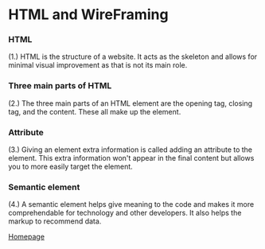 # HTML and WireFraming

### HTML

(1.) HTML is the structure of a website. It acts as the skeleton and allows for minimal visual improvement as that is not its main role.

### Three main parts of HTML

(2.) The three main parts of an HTML element are the opening tag, closing tag, and the content. These all make up the element.

### Attribute

(3.) Giving an element extra information is called adding an attribute to the element. This extra information won't appear in the final content but allows you to more easily target the element.

### Semantic element

(4.) A semantic element helps give meaning to the code and makes it more comprehendable for technology and other developers. It also helps the markup to recommend data.

[Homepage](https://halliwellb.github.io/reading-notes/)
